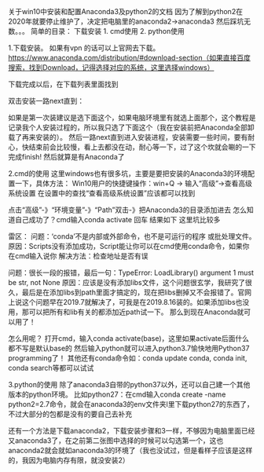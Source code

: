 关于win10中安装和配置Anaconda3及python2的文档
因为了解到python2在2020年就要停止维护了，决定把电脑里的anaconda2->anaconda3
然后踩坑无数。。。
简单的目录：
	下载安装
	1. cmd使用
	2. python使用
	
1.下载安装。
如果有vpn 的话可以上官网去下载。https://www.anaconda.com/distribution/#download-section（如果直接百度搜索，找到Download，记得选择对应的系统，这里选择windows）



下载完成以后，在下载列表里面找到

双击安装一路next直到：

如果是第一次装建议是选下面这个，如果电脑环境里有就选上面那个，这个教程是记录我个人安装过程的，所以我只选了下面这个（我在安装前把Anaconda全部卸载了再来安装的）。
然后一路next直到进入安装进程，安装需要一些时间，要有耐心，快结束前会比较慢，看上去都没在动，耐心等一下，过了这个坎就会唰的一下完成finish!
然后就算是有Anaconda了

2.cmd的使用
这里windows也有很多坑，主要是要把安装的Anaconda3的环境配置一下，具体方法：
Win10用户的快捷键操作：win+Q -> 输入“高级”->查看高级系统设置
在设置中的查找“查看高级系统设置”应该都可以找到






点击“高级”-》“环境变量”-》“Path”双击-》把Anaconda3的目录添加进去
怎么知道自己成功了？cmd输入conda activate 回车 结果如下 这里坑比较多

雷区：
问题：‘conda’不是内部或外部命令，也不是可运行的程序
或批处理文件。
原因：Scripts没有添加成功，Script能让你可以在cmd使用conda命令，如果你在cmd输入说你
解决方法：检查地址是否有误

问题：很长一段的报错，最后一句：TypeError: LoadLibrary() argument 1 must be str, not None
原因：应该是没有添加libs文件，这个问题很玄学，我研究了很久，最后是在添加libs到path里面才搞定的，现在把libs删掉又不会报错了。官网上说这个问题早在2019.7就解决了，可我是在2019.8.16装的。如果添加libs也没用，那可以把所有和lib有关的都添加近path试一下。
那么到现在Anaconda就可以用了！

怎么用呢？
打开cmd，输入conda activate(base)，这里如果activate后面什么都不写是默认base的
然后输入python就可以进入python3.7愉快地用Python37 programming了！
其他还有conda命令如：conda update conda, conda init, conda search等都可以试试

3.python的使用
除了anaconda3自带的python37以外，还可以自己建一个其他版本的python环境。
比如python27：在cmd输入conda create -name python2=2.7命令，就会在anaconda3的env文件夹l里下载python27的东西了，不过大部分的包都是没有的要自己去补充

还有一个方法是下载anaconda2，下载安装步骤和3一样，不够因为电脑里面已经又anaconda3了，在之前第二张图中选择的时候可以勾选第一个，这也anaconda2就会就如anaconda3的环境了（我也没试过，但是看样子应该是这样的，我因为电脑内存有限，就没安装2）





